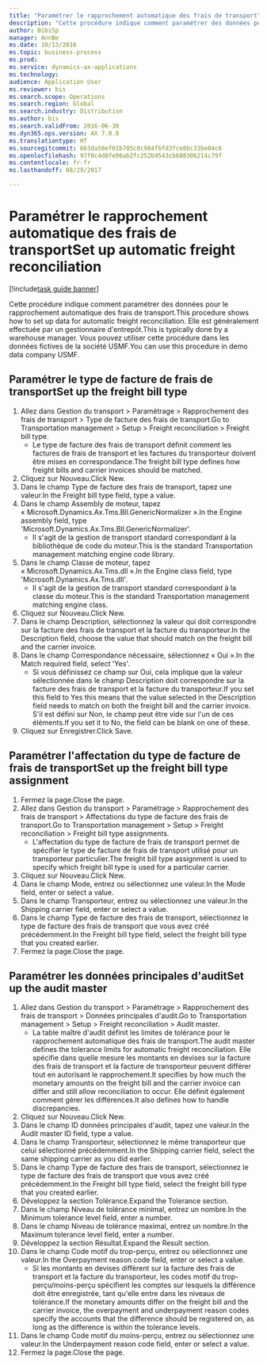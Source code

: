 ```yaml
--- 
title: "Paramétrer le rapprochement automatique des frais de transport"
description: "Cette procédure indique comment paramétrer des données pour le rapprochement automatique des frais de transport."
author: BibiSp
manager: AnnBe
ms.date: 10/13/2016
ms.topic: business-process
ms.prod: 
ms.service: dynamics-ax-applications
ms.technology: 
audience: Application User
ms.reviewer: bis
ms.search.scope: Operations
ms.search.region: Global
ms.search.industry: Distribution
ms.author: bis
ms.search.validFrom: 2016-06-30
ms.dyn365.ops.version: AX 7.0.0
ms.translationtype: HT
ms.sourcegitcommit: 663da58ef01b705c0c984fbfd3fce8bc31be04c6
ms.openlocfilehash: 97f0c4d8fe06ab2fc252b9543cb688306214c79f
ms.contentlocale: fr-fr
ms.lasthandoff: 08/29/2017

---
```

# <a name="set-up-automatic-freight-reconciliation"></a><span data-ttu-id="07f45-103">Paramétrer le rapprochement automatique des frais de transport</span><span class="sxs-lookup"><span data-stu-id="07f45-103">Set up automatic freight reconciliation</span></span>

[!include[task guide banner](../../includes/task-guide-banner.md)]

<span data-ttu-id="07f45-104">Cette procédure indique comment paramétrer des données pour le rapprochement automatique des frais de transport.</span><span class="sxs-lookup"><span data-stu-id="07f45-104">This procedure shows how to set up data for automatic freight reconciliation.</span></span> <span data-ttu-id="07f45-105">Elle est généralement effectuée par un gestionnaire d'entrepôt.</span><span class="sxs-lookup"><span data-stu-id="07f45-105">This is typically done by a warehouse manager.</span></span> <span data-ttu-id="07f45-106">Vous pouvez utiliser cette procédure dans les données fictives de la société USMF.</span><span class="sxs-lookup"><span data-stu-id="07f45-106">You can use this procedure in demo data company USMF.</span></span>


## <a name="set-up-the-freight-bill-type"></a><span data-ttu-id="07f45-107">Paramétrer le type de facture de frais de transport</span><span class="sxs-lookup"><span data-stu-id="07f45-107">Set up the freight bill type</span></span>
1. <span data-ttu-id="07f45-108">Allez dans Gestion du transport > Paramétrage > Rapprochement des frais de transport > Type de facture des frais de transport.</span><span class="sxs-lookup"><span data-stu-id="07f45-108">Go to Transportation management > Setup > Freight reconciliation > Freight bill type.</span></span>
    * <span data-ttu-id="07f45-109">Le type de facture des frais de transport définit comment les factures de frais de transport et les factures du transporteur doivent être mises en correspondance.</span><span class="sxs-lookup"><span data-stu-id="07f45-109">The freight bill type defines how freight bills and carrier invoices  should be matched.</span></span>  
2. <span data-ttu-id="07f45-110">Cliquez sur Nouveau.</span><span class="sxs-lookup"><span data-stu-id="07f45-110">Click New.</span></span>
3. <span data-ttu-id="07f45-111">Dans le champ Type de facture des frais de transport, tapez une valeur.</span><span class="sxs-lookup"><span data-stu-id="07f45-111">In the Freight bill type field, type a value.</span></span>
4. <span data-ttu-id="07f45-112">Dans le champ Assembly de moteur, tapez « Microsoft.Dynamics.Ax.Tms.Bll.GenericNormalizer ».</span><span class="sxs-lookup"><span data-stu-id="07f45-112">In the Engine assembly field, type 'Microsoft.Dynamics.Ax.Tms.Bll.GenericNormalizer'.</span></span>
    * <span data-ttu-id="07f45-113">Il s'agit de la gestion de transport standard correspondant à la bibliothèque de code du moteur.</span><span class="sxs-lookup"><span data-stu-id="07f45-113">This is the standard Transportation management matching engine code library.</span></span>  
5. <span data-ttu-id="07f45-114">Dans le champ Classe de moteur, tapez « Microsoft.Dynamics.Ax.Tms.dll ».</span><span class="sxs-lookup"><span data-stu-id="07f45-114">In the Engine class field, type 'Microsoft.Dynamics.Ax.Tms.dll'.</span></span>
    * <span data-ttu-id="07f45-115">Il s'agit de la gestion de transport standard correspondant à la classe du moteur.</span><span class="sxs-lookup"><span data-stu-id="07f45-115">This is the standard Transportation management matching engine class.</span></span>  
6. <span data-ttu-id="07f45-116">Cliquez sur Nouveau.</span><span class="sxs-lookup"><span data-stu-id="07f45-116">Click New.</span></span>
7. <span data-ttu-id="07f45-117">Dans le champ Description, sélectionnez la valeur qui doit correspondre sur la facture des frais de transport et la facture du transporteur.</span><span class="sxs-lookup"><span data-stu-id="07f45-117">In the Description field, choose the value that should match on the freight bill and the carrier invoice.</span></span>  
8. <span data-ttu-id="07f45-118">Dans le champ Correspondance nécessaire, sélectionnez « Oui ».</span><span class="sxs-lookup"><span data-stu-id="07f45-118">In the Match required field, select 'Yes'.</span></span>
    * <span data-ttu-id="07f45-119">Si vous définissez ce champ sur Oui, cela implique que la valeur sélectionnée dans le champ Description doit correspondre sur la facture des frais de transport et la facture du transporteur.</span><span class="sxs-lookup"><span data-stu-id="07f45-119">If you set this field to Yes this means that the value selected in the Description field needs to match on both the freight bill and the carrier invoice.</span></span> <span data-ttu-id="07f45-120">S'il est défini sur Non, le champ peut être vide sur l'un de ces éléments.</span><span class="sxs-lookup"><span data-stu-id="07f45-120">If you set it to No, the field can be blank on one of these.</span></span>  
9. <span data-ttu-id="07f45-121">Cliquez sur Enregistrer.</span><span class="sxs-lookup"><span data-stu-id="07f45-121">Click Save.</span></span>

## <a name="set-up-the-freight-bill-type-assignment"></a><span data-ttu-id="07f45-122">Paramétrer l'affectation du type de facture de frais de transport</span><span class="sxs-lookup"><span data-stu-id="07f45-122">Set up the freight bill type assignment</span></span>
1. <span data-ttu-id="07f45-123">Fermez la page.</span><span class="sxs-lookup"><span data-stu-id="07f45-123">Close the page.</span></span>
2. <span data-ttu-id="07f45-124">Allez dans Gestion du transport > Paramétrage > Rapprochement des frais de transport > Affectations du type de facture des frais de transport.</span><span class="sxs-lookup"><span data-stu-id="07f45-124">Go to Transportation management > Setup > Freight reconciliation > Freight bill type assignments.</span></span>
    * <span data-ttu-id="07f45-125">L'affectation du type de facture de frais de transport permet de spécifier le type de facture de frais de transport utilisé pour un transporteur particulier.</span><span class="sxs-lookup"><span data-stu-id="07f45-125">The freight bill type assignment is used to specify which freight bill type is used for a particular carrier.</span></span>   
3. <span data-ttu-id="07f45-126">Cliquez sur Nouveau.</span><span class="sxs-lookup"><span data-stu-id="07f45-126">Click New.</span></span>
4. <span data-ttu-id="07f45-127">Dans le champ Mode, entrez ou sélectionnez une valeur.</span><span class="sxs-lookup"><span data-stu-id="07f45-127">In the Mode field, enter or select a value.</span></span>
5. <span data-ttu-id="07f45-128">Dans le champ Transporteur, entrez ou sélectionnez une valeur.</span><span class="sxs-lookup"><span data-stu-id="07f45-128">In the Shipping carrier field, enter or select a value.</span></span>
6. <span data-ttu-id="07f45-129">Dans le champ Type de facture des frais de transport, sélectionnez le type de facture des frais de transport que vous avez créé précédemment.</span><span class="sxs-lookup"><span data-stu-id="07f45-129">In the Freight bill type field, select the freight bill type that you created earlier.</span></span>
7. <span data-ttu-id="07f45-130">Fermez la page.</span><span class="sxs-lookup"><span data-stu-id="07f45-130">Close the page.</span></span>

## <a name="set-up-the-audit-master"></a><span data-ttu-id="07f45-131">Paramétrer les données principales d'audit</span><span class="sxs-lookup"><span data-stu-id="07f45-131">Set up the audit master</span></span>
1. <span data-ttu-id="07f45-132">Allez dans Gestion du transport > Paramétrage > Rapprochement des frais de transport > Données principales d'audit.</span><span class="sxs-lookup"><span data-stu-id="07f45-132">Go to Transportation management > Setup > Freight reconciliation > Audit master.</span></span>
    * <span data-ttu-id="07f45-133">La table maître d'audit définit les limites de tolérance pour le rapprochement automatique des frais de transport.</span><span class="sxs-lookup"><span data-stu-id="07f45-133">The audit master defines the tolerance limits for automatic freight reconciliation.</span></span> <span data-ttu-id="07f45-134">Elle spécifie dans quelle mesure les montants en devises sur la facture des frais de transport et la facture de transporteur peuvent différer tout en autorisant le rapprochement.</span><span class="sxs-lookup"><span data-stu-id="07f45-134">It specifies by how much the monetary amounts on the freight bill and the carrier invoice can differ and still allow reconciliation to occur.</span></span> <span data-ttu-id="07f45-135">Elle définit également comment gérer les différences.</span><span class="sxs-lookup"><span data-stu-id="07f45-135">It also defines how to handle discrepancies.</span></span>  
2. <span data-ttu-id="07f45-136">Cliquez sur Nouveau.</span><span class="sxs-lookup"><span data-stu-id="07f45-136">Click New.</span></span>
3. <span data-ttu-id="07f45-137">Dans le champ ID données principales d'audit, tapez une valeur.</span><span class="sxs-lookup"><span data-stu-id="07f45-137">In the Audit master ID field, type a value.</span></span>
4. <span data-ttu-id="07f45-138">Dans le champ Transporteur, sélectionnez le même transporteur que celui sélectionné précédemment.</span><span class="sxs-lookup"><span data-stu-id="07f45-138">In the Shipping carrier  field, select the same shipping carrier as you did earlier.</span></span>
5. <span data-ttu-id="07f45-139">Dans le champ Type de facture des frais de transport, sélectionnez le type de facture des frais de transport que vous avez créé précédemment.</span><span class="sxs-lookup"><span data-stu-id="07f45-139">In the Freight bill type field, select the freight bill type that you created earlier.</span></span>
6. <span data-ttu-id="07f45-140">Développez la section Tolérance.</span><span class="sxs-lookup"><span data-stu-id="07f45-140">Expand the Tolerance section.</span></span>
7. <span data-ttu-id="07f45-141">Dans le champ Niveau de tolérance minimal, entrez un nombre.</span><span class="sxs-lookup"><span data-stu-id="07f45-141">In the Minimum tolerance level field, enter a number.</span></span>
8. <span data-ttu-id="07f45-142">Dans le champ Niveau de tolérance maximal, entrez un nombre.</span><span class="sxs-lookup"><span data-stu-id="07f45-142">In the Maximum tolerance level field, enter a number.</span></span>
9. <span data-ttu-id="07f45-143">Développez la section Résultat.</span><span class="sxs-lookup"><span data-stu-id="07f45-143">Expand the Result section.</span></span>
10. <span data-ttu-id="07f45-144">Dans le champ Code motif du trop-perçu, entrez ou sélectionnez une valeur.</span><span class="sxs-lookup"><span data-stu-id="07f45-144">In the Overpayment reason code field, enter or select a value.</span></span>
    * <span data-ttu-id="07f45-145">Si les montants en devises diffèrent sur la facture des frais de transport et la facture du transporteur, les codes motif du trop-perçu/moins-perçu spécifient les comptes sur lesquels la différence doit être enregistrée, tant qu'elle entre dans les niveaux de tolérance.</span><span class="sxs-lookup"><span data-stu-id="07f45-145">If the monetary amounts differ on the freight bill and the carrier invoice, the overpayment and underpayment reason codes specify the accounts that the difference should be registered on, as long as the difference is within the tolerance levels.</span></span>  
11. <span data-ttu-id="07f45-146">Dans le champ Code motif du moins-perçu, entrez ou sélectionnez une valeur.</span><span class="sxs-lookup"><span data-stu-id="07f45-146">In the Underpayment reason code field, enter or select a value.</span></span>
12. <span data-ttu-id="07f45-147">Fermez la page.</span><span class="sxs-lookup"><span data-stu-id="07f45-147">Close the page.</span></span>



